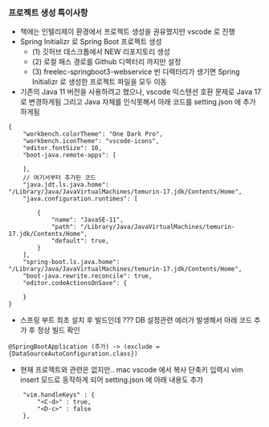 ### 프로젝트 생성 특이사항
- 책에는 인텔리제이 환경에서 프로젝트 생성을 권유했지만 vscode 로 진행
- Spring Initializr 로 Spring Boot 프로젝트 생성
  - (1) 깃허브 데스크톱에서 NEW 리포지토리 생성 
  - (2) 로컬 패스 경로를 Github 디렉터리 까지만 설정
  - (3) freelec-springboot3-webservice 빈 디렉터리가 생기면 Spring Initializr 로 생성한 프로젝트 파일을 모두 이동
- 기존의 Java 11 버전을 사용하려고 했으나, vscode 익스텐션 호환 문제로 Java 17 로 변경하게됨 그리고 Java 자체를 인식못해서 아래 코드를 setting.json 에 추가하게됨 
```
{
    "workbench.colorTheme": "One Dark Pro",
    "workbench.iconTheme": "vscode-icons",
    "editor.fontSize": 10,
    "boot-java.remote-apps": [

    ],
    // 여기서부터 추가된 코드
    "java.jdt.ls.java.home":  "/Library/Java/JavaVirtualMachines/temurin-17.jdk/Contents/Home",
    "java.configuration.runtimes": [
        
        {
            "name": "JavaSE-11",
            "path": "/Library/Java/JavaVirtualMachines/temurin-17.jdk/Contents/Home",
            "default": true,
        }
    ],
    "spring-boot.ls.java.home": "/Library/Java/JavaVirtualMachines/temurin-17.jdk/Contents/Home",
    "boot-java.rewrite.reconcile": true,
    "editor.codeActionsOnSave": {
    
    }
}
```
- 스프링 부트 최초 설치 후 빌드인데 ??? DB 설정관련 에러가 발생해서 아래 코드 추가 후 정상 빌드 확인
```
@SpringBootApplication (추가) -> (exclude = {DataSourceAutoConfiguration.class})
```
- 현재 프로젝트와 관련은 없지만.. mac vscode 에서 복사 단축키 입력시 vim insert 모드로 동작하게 되어 setting.json 에 아래 내용도 추가
```
    "vim.handleKeys" : { 
        "<C-d>" : true,
        "<D-c>" : false
    },
```


